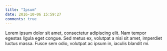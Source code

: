 ```yaml
---
title: "Ipsum"
date: 2016-10-06 15:59:27
comments: true
---
```

Lorem ipsum dolor sit amet, consectetur adipiscing elit.
Nam tempor egestas ligula eget congue.
Sed metus ex, volutpat a nisi sit amet, imperdiet luctus massa.
Fusce sem odio, volutpat ac ipsum in, iaculis blandit mi.

